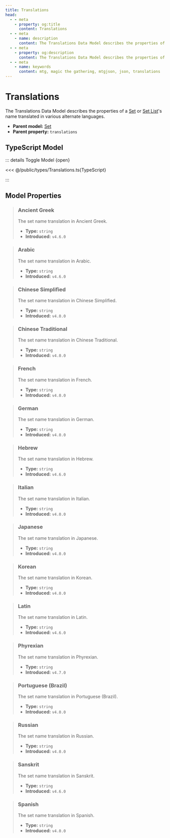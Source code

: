 ```yaml
---
title: Translations
head:
  - - meta
    - property: og:title
      content: Translations
  - - meta
    - name: description
      content: The Translations Data Model describes the properties of a Set or Set List's name translated in various alternate languages.
  - - meta
    - property: og:description
      content: The Translations Data Model describes the properties of a Set or Set List's name translated in various alternate languages.
  - - meta
    - name: keywords
      content: mtg, magic the gathering, mtgjson, json, translations
---
```


# Translations

The Translations Data Model describes the properties of a [Set](/data-models/set/) or [Set List](/data-models/set-list/)'s name translated in various alternate languages.

- **Parent model:** [Set](/data-models/set/)
- **Parent property:** `translations`

## TypeScript Model

::: details Toggle Model {open}

<<< @/public/types/Translations.ts{TypeScript}

:::

## Model Properties

> ### Ancient Greek <DocBadge type="warning" text="optional" />
>
> The set name translation in Ancient Greek.
>
> - **Type:** `string`
> - **Introduced:** `v4.6.0`

> ### Arabic <DocBadge type="warning" text="optional" />
>
> The set name translation in Arabic.
>
> - **Type:** `string`
> - **Introduced:** `v4.6.0`

> ### Chinese Simplified <DocBadge type="warning" text="optional" />
>
> The set name translation in Chinese Simplified.
>
> - **Type:** `string`
> - **Introduced:** `v4.0.0`

> ### Chinese Traditional <DocBadge type="warning" text="optional" />
>
> The set name translation in Chinese Traditional.
>
> - **Type:** `string`
> - **Introduced:** `v4.0.0`

> ### French <DocBadge type="warning" text="optional" />
>
> The set name translation in French.
>
> - **Type:** `string`
> - **Introduced:** `v4.0.0`

> ### German <DocBadge type="warning" text="optional" />
>
> The set name translation in German.
>
> - **Type:** `string`
> - **Introduced:** `v4.0.0`

> ### Hebrew <DocBadge type="warning" text="optional" />
>
> The set name translation in Hebrew.
>
> - **Type:** `string`
> - **Introduced:** `v4.6.0`

> ### Italian <DocBadge type="warning" text="optional" />
>
> The set name translation in Italian.
>
> - **Type:** `string`
> - **Introduced:** `v4.0.0`

> ### Japanese <DocBadge type="warning" text="optional" />
>
> The set name translation in Japanese.
>
> - **Type:** `string`
> - **Introduced:** `v4.0.0`

> ### Korean <DocBadge type="warning" text="optional" />
>
> The set name translation in Korean.
>
> - **Type:** `string`
> - **Introduced:** `v4.0.0`

> ### Latin <DocBadge type="warning" text="optional" />
>
> The set name translation in Latin.
>
> - **Type:** `string`
> - **Introduced:** `v4.6.0`

> ### Phyrexian <DocBadge type="warning" text="optional" />
>
> The set name translation in Phyrexian.
>
> - **Type:** `string`
> - **Introduced:** `v4.7.0`

> ### Portuguese (Brazil) <DocBadge type="warning" text="optional" />
>
> The set name translation in Portuguese (Brazil).
>
> - **Type:** `string`
> - **Introduced:** `v4.0.0`

> ### Russian <DocBadge type="warning" text="optional" />
>
> The set name translation in Russian.
>
> - **Type:** `string`
> - **Introduced:** `v4.0.0`

> ### Sanskrit <DocBadge type="warning" text="optional" />
>
> The set name translation in Sanskrit.
>
> - **Type:** `string`
> - **Introduced:** `v4.6.0`

> ### Spanish <DocBadge type="warning" text="optional" />
>
> The set name translation in Spanish.
>
> - **Type:** `string`
> - **Introduced:** `v4.0.0`

